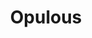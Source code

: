 ---
title: Opulous
category:
  - NFT
ApprovedOn: Q1 2024
externalUrl: "#"
type: Grant 
grantType: Project
---